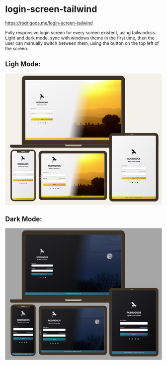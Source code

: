 # login-screen-tailwind

https://rodrigoos.me/login-screen-tailwind

Fully responsive login screen for every screen existent, using tailwindcss.
Light and dark mode, sync with windows theme in the first time, then the user can manually switch between them, using the button on the top left of the screen.

## Ligh Mode: 

![Light Mode](images/demo/light-mode.png "Light Mode")

## Dark Mode: 

![Light Mode](images/demo/dark-mode.png "Dark Mode")
